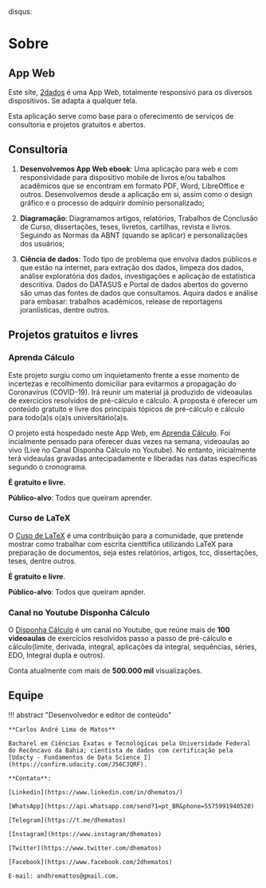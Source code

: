 disqus:

# Sobre

## App Web 

Este site, [2dados](https://www.2dados.com) é uma App Web, totalmente responsivo para os diversos dispositivos. Se adapta a qualquer tela. 

Esta aplicação serve como base para o oferecimento de serviços de consultoria e projetos gratuitos e abertos. 

## Consultoria 

1. **Desenvolvemos App Web ebook**: Uma aplicação para web e com responsividade para dispositivo mobile de livros e/ou tabalhos acadêmicos que se encontram em formato PDF, Word, LibreOffice e outros. Desenvolvemos desde a aplicação em si, assim como o design gráfico e o processo de adquirir domínio personalizado; 

2. **Diagramação**: Diagramamos artigos, relatórios, Trabalhos de Conclusão de Curso, dissertações, teses, livretos, cartilhas, revista e livros. Seguindo as Normas da ABNT (quando se aplicar) e personalizações dos usuários; 

3. **Ciência de dados**: Todo tipo de problema que envolva dados públicos e que estão na internet, para extração dos dados, limpeza dos dados, análise exploratória dos dados, investigações e aplicação de estatística descritiva. Dados do DATASUS e Portal de dados abertos do governo são umas das fontes de dados que consultamos. Aquira dados e análise para embasar: trabalhos acadêmicos, release de reportagens joranlísticas, dentre outros. 

## Projetos gratuitos e livres 

### Aprenda Cálculo 

Este projeto surgiu como um inquietamento frente a esse momento de incertezas e recolhimento domiciliar para evitarmos a propagação do Coronavírus (COVID-19). Irá reunir um material já produzido de videoaulas de exercícios resolvidos de pré-cálculo e cálculo. A proposta é oferecer um conteúdo gratuito e livre dos principais tópicos de pré-cálculo e cálculo para todo(a)s o(a)s universitário(a)s. 

O projeto está hospedado neste App Web, em [Aprenda Cálculo](https://www.2dados.com/aprendacalculo). Foi incialmente pensado para oferecer duas vezes na semana, videoaulas ao vivo (Live no Canal Disponha Cálculo no Youtube). No entanto, inicialmente terá videaulas gravadas antecipadamente e liberadas nas datas específicas segundo o cronograma. 

**É gratuito e livre.**

**Público-alvo**: Todos que queiram aprender.

### Curso de LaTeX 

O [Cuso de LaTeX](https://www.2dados.com/cursolatex) é uma contribuição para a comunidade, que pretende mostrar como trabalhar com escrita cienttífica utilizando LaTeX para preparação de documentos, seja estes relatórios, artigos, tcc, dissertações, teses, dentre outros. 

**É gratuito e livre**.

**Público-alvo**: Todos que queiram apnder.

### Canal no Youtube Disponha Cálculo 

O [Disponha Cálculo](https://www.youtube.com/user/DisponhaCalculo/) é um canal no Youtube, que reúne mais de **100 videoaulas** de exercícios resolvidos passo a passo de pré-cálculo e cálculo(limite, derivada, integral, aplicações da integral, sequências, séries, EDO, Integral dupla e outros). 

Conta atualmente com mais de **500.000 mil** visualizações.

## Equipe 

!!! abstract "Desenvolvedor e editor de conteúdo"
    
    **Carlos André Lima de Matos**
    
    Bacharel em Ciências Exatas e Tecnológicas pela Universidade Federal do Recôncavo da Bahia; cientista de dados com certificação pela [Udacty - Fundamentos de Data Science I](https://confirm.udacity.com/J56CJQRF). 

    **Contato**: 

    [Linkedin](https://www.linkedin.com/in/dhematos/)

    [WhatsApp](https://api.whatsapp.com/send?1=pt_BR&phone=5575991940520)

    [Telegram](https://t.me/dhematos)

    [Instagram](https://www.instagram/dhematos)

    [Twitter](https://www.twitter.com/dhematos)

    [Facebook](https://www.facebook.com/2dhematos)
    
    E-mail: andhremattos@gmail.com.


<!-- 
We deploy a top-down approach that enables you to grasp deep learning and deep reinforcement learning theories and code easily and quickly. We have open-sourced all our materials through our [Deep Learning Wizard Tutorials](https://www.deeplearningwizard.com/deep_learning/course_progression/). For visual learners, feel free to sign up for our [video course](https://www.udemy.com/practical-deep-learning-with-pytorch/?couponCode=DEEPWIZARD) and join over 6000 deep learning wizards.

To this date, we have taught thousands of students across more than 120+ countries from students in high school to postgraduates and professionals in leading MNCs and research institutions around the world.

## Experienced Research and Applied Core Team

!!! abstract "Ritchie Ng"
    Currently I am leading artificial intelligence with my colleagues in [ensemblecap.ai](https://ensemblecap.ai/), an AI hedge fund based in Singapore comprising [quants and traders from JPMorgan](https://www.bloomberg.com/news/articles/2017-11-29/ex-jpmorgan-traders-start-singapore-currency-options-quant-fund). I have built the whole AI tech stack in a production environment with rigorous time-sensitive and fail-safe software testing powering multi-million dollar trades daily. Additionally, I co-run, as portfolio manager, our deep learning systematic portfolio, delivering positive annual returns since 2018.
    
    I am also an [NVIDIA Deep Learning Institute instructor](https://www.facebook.com/nus.nvidia/) leading all deep learning workshops in NUS, Singapore and conducting workshops across Southeast Asia.
    
    In my free time, I'm into deep learning research with [MILA](https://mila.quebec/en/) and NUS where I am a research scholar in [NExT (NUS)](http://www.nextcenter.org/). 

    My passion for enabling anyone to leverage on deep learning has led to the creation of [Deep Learning Wizard](https://www.deeplearningwizard.com/) where I have taught and still continue to teach more than 2000 students in over 60 countries around the world. The course is recognized by [Soumith Chintala](https://pytorch.org/2018/01/19/a-year-in.html), Facebook AI Research, and [Alfredo Canziani](https://www.linkedin.com/feed/update/urn:li:activity:6407592585275142144), Post-Doctoral Associate under Yann Lecun, as the first comprehensive PyTorch Video Tutorial. 
    
    I have taught [Deep Learning Foundations](https://github.com/Atcold/pytorch-Deep-Learning-Minicourse) with Alfredo Canziani at Rwanda, Africa for the African Masters in Machine Intelligence (AMMI) in 2018 supported by Google and Facebook.
        
    I was previously conducting research in meta-learning for hyperparameter optimization for deep learning algorithms in NExT Search Centre that is jointly setup between National University of Singapore (NUS), Tsinghua University and University of Southampton led by co-directors [Prof Tat-Seng Chua](https://www.chuatatseng.com/) (KITHCT Chair Professor at the School of Computing), [Prof Sun Maosong](http://www.cs.tsinghua.edu.cn/publish/csen/4623/2010/20101224193416561782037/20101224193416561782037_.html) (Dean of Department of Computer Science and Technology, Tsinghua University), and [Prof Dame Wendy Hall](https://www.ecs.soton.ac.uk/people/wh) (Director of the Web Science Institute, University of Southampton).
    
    I graduated from NUS where I was an NUS Global Merit Scholar, Chua Thian Poh Community Leadership Programme Fellow, Philip Yeo Innovation Fellow, and NUS Enterprise I&E Praticum Award recipient. I was awarded the [IT Youth Leader of the Year Award](https://www.scs.org.sg/it-leader-awards/winners-by-year.php?year=2019) in 2019.

    Check out my profile link at [ritchieng.com](https://www.ritchieng.com/)
    
    <p align="center"><img width="80%" src="https://res.cloudinary.com/ritchieng/image/upload/v1540354047/logos/ritchie_website_affliated_logos.png" /></p>

!!! abstract "Jie Fu"
    I am undergoing my postdoc journey at Montreal Institute for Learning Algorithms (MILA) to prepare for the coming AI winter, as Eddard Stark said "He won't be a boy forever and winter is coming" -- Game of Thrones. I am privileged to work with Christopher Pal.

    I earned my PhD degree from National University of Singapore (NUS), and was fortunately under the supervision of Tat-Seng Chua and Huan Xu, also closely working with Jiashi Feng and Kian Hsiang Low.
    
    I am interested in machine learning. More specifically, my research is focused on deep learning, probabilistic reasoning, reinforcement learning and neural abstract machines. I am especially excited about reducing the gap between theoretical and practical algorithms in a principled and efficient manner.
    
    Check out my profile link at [bigaidream.github.io](http://bigaidream.github.io/)
    
##  Supporters

!!! abstract "Alfredo Canziani"
    Alfredo is the main person who inspired Ritchie to open-source Deep Learning Wizard's materials. We are very grateful for his advice particular in the space of open-source projects, deep learning and PyTorch.
    
    He is currently working as a Post-Doctoral Deep Learning Research Scientist and Lecturer at Courant Institute of Mathematical Sciences, under the supervision of professors KyungHyun Cho and Yann LeCun.
    
    Do check out his latest [mini-course on PyTorch](https://github.com/Atcold/pytorch-Deep-Learning-Minicourse) that was held in Princeton University and was delivered with Ritchie Ng at AMMI (AIMS) Kigali, Rwanda supported by Google and Facebook.
    
!!! abstract "Marek Bardonski"
    Since graduation, Marek has been working on state-of-the-art research. He was involved in inventing the system that diagnoses problems with Ubuntu packages using Machine Learning and in improving the detection accuracy of breast cancer using Deep Learning, each time leading 40 highly skilled Machine Learning/Deep Learning engineers for over 6 months.

    NASA noticed his unique skills and asked him to manage a project aiming to improve the International Space Station rotation algorithm that would allow them to collect enough power from solar panels while preventing them from overheating. The project was successful and generated a huge ROI for NASA. Marek has been honored by multiple Harvard professors and the Director of Advanced Exploration Systems at NASA, who signed an official Letter of Recommendation.

    Since his first summer of university coursework, Marek has participated in four internships at NVIDIA HQ and Microsoft HQ. He also spent one year in NVIDIA Switzerland optimizing Deep Learning inference for self-driving cars and, by implementing very efficient Deep Learning algorithms in the GPU assembly language, improving the speed of Tesla’s cars self-driving engine inference. He's currently the Head of AI at [Sigmoidal](https://sigmoidal.io/).

!!! tip ""NVIDIA Inception Partner"
    <center><img src="https://res.cloudinary.com/ritchieng/image/upload/v1532596192/deeplearningwizard.com/nvidia_inception.png" style="width:200px"/></center>
    
    Deep Learning Wizard is proudly an NVIDIA Inception Partner, empowering people across the world to leverage on deep learning via open-source programming languages and frameworks to solve problems.
    
!!! warning "Amazon AWS Activate Programme Startup"
    <center><img src="https://res.cloudinary.com/ritchieng/image/upload/v1563421301/logos/aws_activate.png" style="width:200px"/></center>
    
    Deep Learning Wizard is also supported by the Amazon AWS Activate Programme, Portfolio Plus, allowing us to have the infrastructure to scale and grow.   
    
## Citation
If you have found these useful in your research, presentations, school work, projects or workshops, feel free to cite using this DOI.

[![DOI](https://zenodo.org/badge/139945544.svg)](https://zenodo.org/badge/latestdoi/139945544)
-->